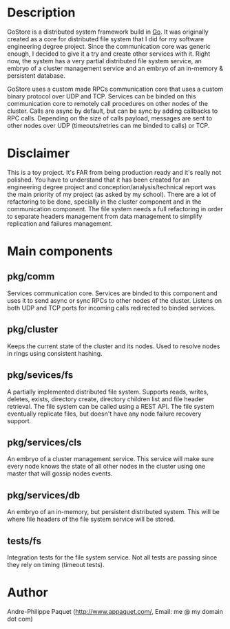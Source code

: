 Description
================================================================================
GoStore is a distributed system framework build in [Go](http://www.golang.org/). It was originally created
as a core for distributed file system that I did for my software engineering degree project. Since the 
communication core was generic enough, I decided to give it a try and create other services with it. 
Right now, the system has a very partial distributed file system service, an embryo of a cluster 
management service and an embryo of an in-memory & persistent database.

GoStore uses a custom made RPCs communication core that uses a custom binary protocol over 
UDP and TCP. Services can be binded on this communication core to remotely call procedures on 
other nodes of the cluster. Calls are async by default, but can be sync by adding callbacks to RPC calls. 
Depending on the size of calls payload, messages are sent to other nodes over UDP (timeouts/retries 
can me binded to calls) or TCP.

Disclaimer
================================================================================
This is a toy project. It's FAR from being production ready and it's really not polished. You have to 
understand that it has been created for an engineering degree project and conception/analysis/technical
report was the main priority of my project (as asked by my school). There are a lot of refactoring to be 
done, specially in the cluster component and in the communication component. The file system needs
a full refactoring in order to separate headers management from data management to simplify 
replication and failures management.

Main components
================================================================================

pkg/comm
--------
Services communication core. Services are binded to this component and uses it to send
async or sync RPCs to other nodes of the cluster. Listens on both UDP and TCP ports for incoming calls
redirected to binded services.

pkg/cluster
-----------
Keeps the current state of the cluster and its nodes. Used to resolve nodes in rings using
consistent hashing.

pkg/sevices/fs
---------------
A partially implemented distributed file system. Supports reads, writes, deletes, exists,
directory create, directory children list and file header retrieval. The file system can be called using a
REST API. The file system eventually replicate files, but doesn't have any node failure recovery support.

pkg/services/cls
-----------------
An embryo of a cluster management service. This service will make sure every node
knows the state of all other nodes in the cluster using one master that will gossip nodes events.

pkg/services/db
----------------
An embryo of an in-memory, but persistent distributed system. This will be where file
headers of the file system service will be stored. 

tests/fs
---------
Integration tests for the file system service. Not all tests are passing since they rely on timing 
(timeout tests). 


Author
======================================================================================
Andre-Philippe Paquet (http://www.appaquet.com/, Email: me @ my domain dot com)

